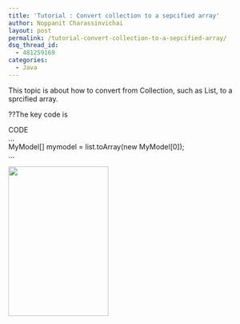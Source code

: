 ```yaml
---
title: 'Tutorial : Convert collection to a sepcified array'
author: Noppanit Charassinvichai
layout: post
permalink: /tutorial-convert-collection-to-a-sepcified-array/
dsq_thread_id:
  - 481259169
categories:
  - Java
---
```

This topic is about how to convert from Collection, such as List, to a sprcified array.

??The key code is

<div class="codetop">
  CODE
</div>

<div class="codemain">
  &#8230;<br /> MyModel[] mymodel = list.toArray(new MyModel[0]);<br /> &#8230;
</div>

<a href="http://i2.photobucket.com/albums/y41/newbie_toy/1-4.png" target="_blank"><img src="http://i2.photobucket.com/albums/y41/newbie_toy/1-4.png" alt="" width="200" height="300" /></a>